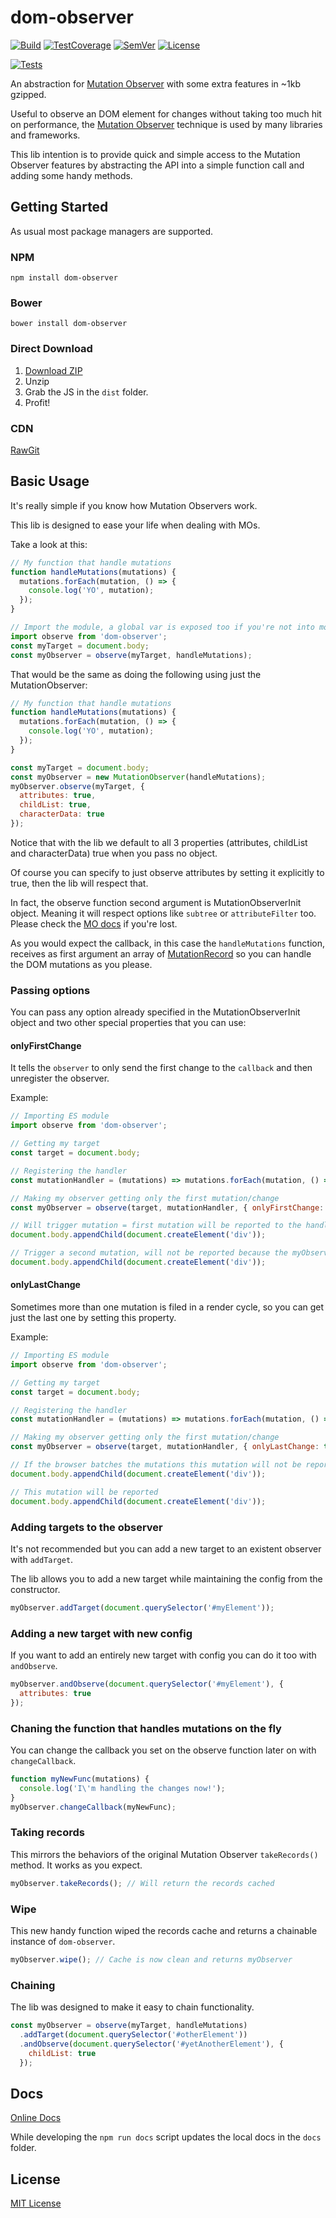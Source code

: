# dom-observer

[![Build]](https://circleci.com/gh/jstoolkit/dom-observer/tree/master)
[![TestCoverage]](https://codeclimate.com/github/jstoolkit/dom-observer/coverage)
[![SemVer]](http://semver.org/)
[![License]](LICENSE)

[![Tests](https://saucelabs.com/browser-matrix/dom-observer-oss.svg)](https://saucelabs.com/u/dom-observer-oss)

An abstraction for [Mutation Observer](https://developer.mozilla.org/docs/Web/API/MutationObserver) with some extra features in ~1kb gzipped.

Useful to observe an DOM element for changes without taking too much hit on performance, the [Mutation Observer](https://developer.mozilla.org/docs/Web/API/MutationObserver) technique is used by many libraries and frameworks.

This lib intention is to provide quick and simple access to the Mutation Observer features by abstracting the API into a simple function call and adding some handy methods.

## Getting Started

As usual most package managers are supported.

### NPM

`npm install dom-observer`

### Bower

`bower install dom-observer`

### Direct Download

1. [Download ZIP](https://github.com/jstoolkit/dom-observer/archive/v1.0.0.zip)
2. Unzip
3. Grab the JS in the `dist` folder.
4. Profit!

### CDN

[RawGit](https://cdn.rawgit.com/jstoolkit/dom-observer/v1.0.0/dist/dom-observer.min.js)

## Basic Usage

It's really simple if you know how Mutation Observers work.

This lib is designed to ease your life when dealing with MOs.

Take a look at this:

```javascript
// My function that handle mutations
function handleMutations(mutations) {
  mutations.forEach(mutation, () => {
    console.log('YO', mutation);
  });
}

// Import the module, a global var is exposed too if you're not into modules
import observe from 'dom-observer';
const myTarget = document.body;
const myObserver = observe(myTarget, handleMutations);
```

That would be the same as doing the following using just the MutationObserver:

```javascript
// My function that handle mutations
function handleMutations(mutations) {
  mutations.forEach(mutation, () => {
    console.log('YO', mutation);
  });
}

const myTarget = document.body;
const myObserver = new MutationObserver(handleMutations);
myObserver.observe(myTarget, {
  attributes: true,
  childList: true,
  characterData: true
});
```

Notice that with the lib we default to all 3 properties (attributes, childList and characterData) true when you pass no object.

Of course you can specify to just observe attributes by setting it explicitly to true, then the lib will respect that.

In fact, the observe function second argument is MutationObserverInit object. Meaning it will respect options like `subtree` or `attributeFilter` too. Please check the [MO docs](https://developer.mozilla.org/docs/Web/API/MutationObserver#MutationObserverInit) if you're lost.

As you would expect the callback, in this case the `handleMutations` function, receives as first argument an array of [MutationRecord](https://developer.mozilla.org/docs/Web/API/MutationObserver#MutationRecord) so you can handle the DOM mutations as you please.

### Passing options

You can pass any option already specified in the MutationObserverInit object and two other special properties that you can use:

#### onlyFirstChange

It tells the `observer` to only send the first change to the `callback` and then unregister the observer.

Example:

```javascript
// Importing ES module
import observe from 'dom-observer';

// Getting my target
const target = document.body;

// Registering the handler
const mutationHandler = (mutations) => mutations.forEach(mutation, () => console.log(mutation));

// Making my observer getting only the first mutation/change
const myObserver = observe(target, mutationHandler, { onlyFirstChange: true });

// Will trigger mutation = first mutation will be reported to the handler
document.body.appendChild(document.createElement('div'));

// Trigger a second mutation, will not be reported because the myObserver already unregistered
document.body.appendChild(document.createElement('div'));
```

#### onlyLastChange

Sometimes more than one mutation is filed in a render cycle, so you can get just the last one by setting this property.

Example:

```javascript
// Importing ES module
import observe from 'dom-observer';

// Getting my target
const target = document.body;

// Registering the handler
const mutationHandler = (mutations) => mutations.forEach(mutation, () => console.log(mutation));

// Making my observer getting only the first mutation/change
const myObserver = observe(target, mutationHandler, { onlyLastChange: true });

// If the browser batches the mutations this mutation will not be reported
document.body.appendChild(document.createElement('div'));

// This mutation will be reported
document.body.appendChild(document.createElement('div'));
```

### Adding targets to the observer

It's not recommended but you can add a new target to an existent observer with `addTarget`.

The lib allows you to add a new target while maintaining the config from the constructor.

```javascript
myObserver.addTarget(document.querySelector('#myElement'));
```

### Adding a new target with new config

If you want to add an entirely new target with config you can do it too with `andObserve`.

```javascript
myObserver.andObserve(document.querySelector('#myElement'), {
  attributes: true
});
```

### Chaning the function that handles mutations on the fly

You can change the callback you set on the observe function later on with `changeCallback`.

```javascript
function myNewFunc(mutations) {
  console.log('I\'m handling the changes now!');
}
myObserver.changeCallback(myNewFunc);
```

### Taking records

This mirrors the behaviors of the original Mutation Observer `takeRecords()` method. It works as you expect.

```javascript
myObserver.takeRecords(); // Will return the records cached
```

### Wipe

This new handy function wiped the records cache and returns a chainable instance of `dom-observer`.

```javascript
myObserver.wipe(); // Cache is now clean and returns myObserver
```

### Chaining

The lib was designed to make it easy to chain functionality.

```javascript
const myObserver = observe(myTarget, handleMutations)
  .addTarget(document.querySelector('#otherElement'))
  .andObserve(document.querySelector('#yetAnotherElement'), {
    childList: true
  });
```

## Docs

[Online Docs](https://doc.esdoc.org/github.com/jstoolkit/dom-observer/)

While developing the `npm run docs` script updates the local docs in the `docs` folder.

## License

[MIT License](LICENSE)

[Build]: https://img.shields.io/circleci/project/jstoolkit/dom-observer/master.svg
[TestCoverage]: https://codeclimate.com/github/jstoolkit/dom-observer/badges/coverage.svg
[SemVer]: https://img.shields.io/:semver-%E2%9C%93-brightgreen.svg
[License]: https://img.shields.io/github/license/jstoolkit/dom-observer.svg
